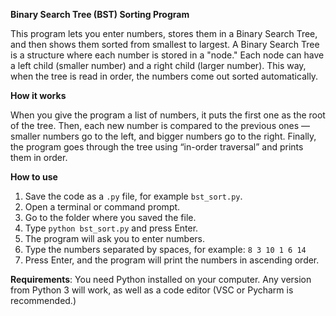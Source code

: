 **Binary Search Tree (BST) Sorting Program**

This program lets you enter numbers, stores them in a Binary Search Tree, and then shows them sorted from smallest to largest. A Binary Search Tree is a structure where each number is stored in a "node." Each node can have a left child (smaller number) and a right child (larger number). This way, when the tree is read in order, the numbers come out sorted automatically.

**How it works**

When you give the program a list of numbers, it puts the first one as the root of the tree. Then, each new number is compared to the previous ones — smaller numbers go to the left, and bigger numbers go to the right. Finally, the program goes through the tree using “in-order traversal” and prints them in order.

**How to use**

1. Save the code as a `.py` file, for example `bst_sort.py`.
2. Open a terminal or command prompt.
3. Go to the folder where you saved the file.
4. Type `python bst_sort.py` and press Enter.
5. The program will ask you to enter numbers.
6. Type the numbers separated by spaces, for example:
   `8 3 10 1 6 14`
7. Press Enter, and the program will print the numbers in ascending order.

**Requirements**:
You need Python installed on your computer. Any version from Python 3 will work, as well as a code editor (VSC or Pycharm is recommended.)
